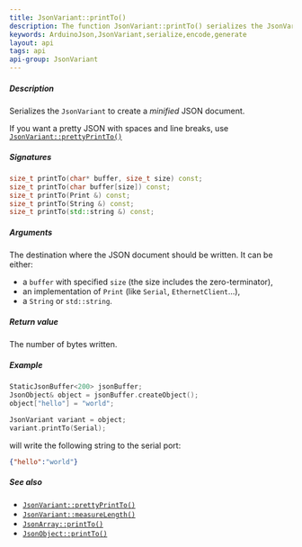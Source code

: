 ```yaml
---
title: JsonVariant::printTo()
description: The function JsonVariant::printTo() serializes the JsonVariant to create a minified JSON document.
keywords: ArduinoJson,JsonVariant,serialize,encode,generate
layout: api
tags: api
api-group: JsonVariant
---
```


##### Description

Serializes the `JsonVariant` to create a *minified* JSON document.

If you want a pretty JSON with spaces and line breaks, use [`JsonVariant::prettyPrintTo()`]({{site.baseurl}}/api/jsonvariant/prettyprintto/)

##### Signatures

```c++
size_t printTo(char* buffer, size_t size) const;
size_t printTo(char buffer[size]) const;
size_t printTo(Print &) const;
size_t printTo(String &) const;
size_t printTo(std::string &) const;
```

##### Arguments

The destination where the JSON document should be written.
It can be either:

* a `buffer` with specified `size` (the size includes the zero-terminator),
* an implementation of `Print` (like `Serial`, `EthernetClient`...),
* a `String` or `std::string`.

##### Return value

The number of bytes written.

##### Example

```c++
StaticJsonBuffer<200> jsonBuffer;
JsonObject& object = jsonBuffer.createObject();
object["hello"] = "world";

JsonVariant variant = object;
variant.printTo(Serial);
```

will write the following string to the serial port:

```json
{"hello":"world"}
```

##### See also

* [`JsonVariant::prettyPrintTo()`]({{site.baseurl}}/api/jsonvariant/prettyprintto/)
* [`JsonVariant::measureLength()`]({{site.baseurl}}/api/jsonvariant/measurelength/)
* [`JsonArray::printTo()`]({{site.baseurl}}/api/jsonarray/printto/)
* [`JsonObject::printTo()`]({{site.baseurl}}/api/jsonobject/printto/)